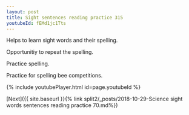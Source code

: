 ```yaml
---
layout: post
title: Sight sentences reading practice 315
youtubeId: fEMd1jc1Tts
---
```

 
 
Helps to learn sight words and their spelling.

Opportunitiy to repeat the spelling. 

Practice spelling. 
 
Practice for spelling bee competitions. 
 
{% include youtubePlayer.html id=page.youtubeId %}
 
 

[Next]({{ site.baseurl }}{% link  split2/_posts/2018-10-29-Science sight words sentences reading practice 70.md%})
 
